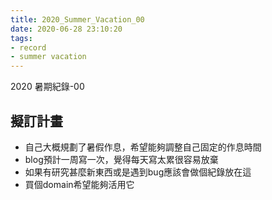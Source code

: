 ```yaml
---
title: 2020_Summer_Vacation_00
date: 2020-06-28 23:10:20
tags:
- record
- summer vacation
---
```


2020 暑期紀錄-00
<!-- excerpt -->

## 擬訂計畫

- 自己大概規劃了暑假作息，希望能夠調整自己固定的作息時間
- blog預計一周寫一次，覺得每天寫太累很容易放棄
- 如果有研究甚麼新東西或是遇到bug應該會做個紀錄放在這
- 買個domain希望能夠活用它
